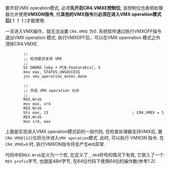
要开启VMX operation模式, 必须**先开启CR4.VMXE控制位**, 该控制位也表明处理器允许使用**VMXON指令**, 但**其他的VMX指令**则**必须在进入VMX operation模式后(！！！**)才能使用.

一旦进入VMX操作，就无法设置 `CR4.VMXE` 为0. 系统软件通过执行VMXOFF指令退出VMX operation 模式. 执行VMXOFF后，​​可以在VMX openration 模式之外清除CR4.VMXE. 

```x86asm
        ;;
        ;; 检测是否支持 VMX 
        ;;
        bt DWORD [ebp + PCB.FeatureEcx], 5
        mov eax, STATUS_UNSUCCESS
        jnc vmx_operation_enter.done        
        
        ;;
        ;; 开启 VMX operation 允许
        ;;
        REX.Wrxb
        mov eax, cr4
        REX.Wrxb
        bts eax, 13                                     ; CR4.VMEX = 1
        REX.Wrxb
        mov cr4, eax
```

上面是实现进入VMX operation模式前的一段代码, 在检查处理器支持VMX后, 置`CR4.VMXE[13]`位将允许进入`VMX operation`模式. 此时, 可以执行 VMXON 指令. 在`CR4.VMXE=0` 时, 执行VMXON指令将会产生`#UD`异常.

代码中的`REX.Wrxb`定义为一个宏, 在定义了`__X64`符号的情况下有效, 它嵌入了一个`REX prefix`字节, 也就是48H字节, 在64位代码下使用64位的操作数(参考1.2).